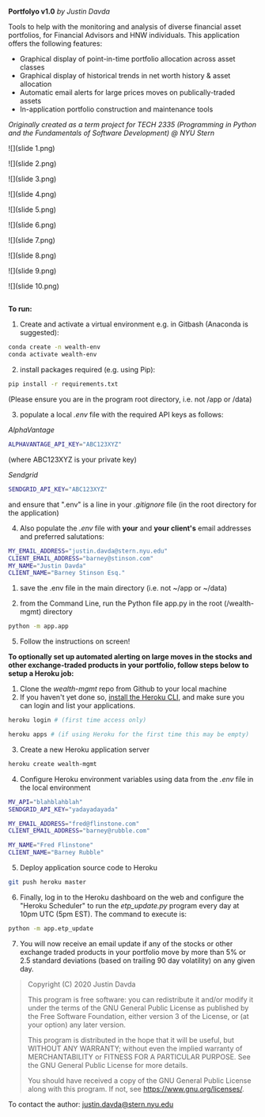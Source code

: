 **Portfolyo v1.0**  *by Justin Davda*

Tools to help with the monitoring and analysis of diverse financial asset portfolios, for Financial Advisors and HNW individuals.
This application offers the following features:

- Graphical display of point-in-time portfolio allocation across asset classes
- Graphical display of historical trends in net worth history & asset allocation
- Automatic email alerts for large prices moves on publically-traded assets
- In-application portfolio construction and maintenance tools

*Originally created as a term project for TECH 2335 (Programming in Python and the Fundamentals of Software Development) @ NYU Stern*


![](slide 1.png)

![](slide 2.png)

![](slide 3.png)

![](slide 4.png)

![](slide 5.png)

![](slide 6.png)

![](slide 7.png)

![](slide 8.png)

![](slide 9.png)

![](slide 10.png)

##
##

**To run:**

1) Create and activate a virtual environment e.g. in Gitbash (Anaconda is suggested):

```sh
conda create -n wealth-env
conda activate wealth-env
```


2) install packages required (e.g. using Pip):
   
```sh
pip install -r requirements.txt
```

   (Please ensure you are in the program root directory, i.e. not /app or /data)

3) populate a local *.env* file with the required API keys as follows:

*AlphaVantage*
```sh
ALPHAVANTAGE_API_KEY="ABC123XYZ"
```

(where ABC123XYZ is your private key)

*Sendgrid*
```sh
SENDGRID_API_KEY="ABC123XYZ"
```
and ensure that ".env" is a line in your *.gitignore* file (in the root directory for the application)

4) Also populate the *.env* file with **your** and **your client's** email addresses and preferred salutations:

```sh
MY_EMAIL_ADDRESS="justin.davda@stern.nyu.edu"
CLIENT_EMAIL_ADDRESS="barney@stinson.com"
MY_NAME="Justin Davda"
CLIENT_NAME="Barney Stinson Esq."
```

1) save the .env file in the main directory (i.e. not ~/app or ~/data)

2) from the Command Line, run the Python file app.py in the root (/wealth-mgmt) directory

```sh
python -m app.app
```

5) Follow the instructions on screen!


**To optionally set up automated alerting on large moves in the stocks and other exchange-traded products in your portfolio, follow steps below to setup a Heroku job:**

1) Clone the *wealth-mgmt* repo from Github to your local machine 
2) If you haven't yet done so, [install the Heroku CLI](https://devcenter.heroku.com/articles/getting-started-with-python#set-up), and make sure you can login and list your applications.

```sh
heroku login # (first time access only)

heroku apps # (if using Heroku for the first time this may be empty) 
```    
3) Create a new Heroku application server
```sh
heroku create wealth-mgmt
```
4)  Configure Heroku environment variables using data from the *.env* file in the local environment
```sh
MV_API="blahblahblah"
SENDGRID_API_KEY="yadayadayada"

MY_EMAIL_ADDRESS="fred@flinstone.com"
CLIENT_EMAIL_ADDRESS="barney@rubble.com"

MY_NAME="Fred Flinstone"
CLIENT_NAME="Barney Rubble"
```
5) Deploy application source code to Heroku
```sh
git push heroku master
```
6) Finally, log in to the Heroku dashboard on the web and configure the "Heroku Scheduler" to run the *etp_update.py* program every day at 10pm UTC (5pm EST).  The command to execute is:
```sh
python -m app.etp_update
```
7) You will now receive an email update if any of the stocks or other exchange traded products in your portfolio move by more than 5% or 2.5 standard deviations (based on trailing 90 day volatility) on any given day.
    
    
  
    
>    Copyright (C) 2020  Justin Davda
>
>    This program is free software: you can redistribute it and/or modify
>    it under the terms of the GNU General Public License as published by
>    the Free Software Foundation, either version 3 of the License, or
>    (at your option) any later version.
>
>    This program is distributed in the hope that it will be useful,
>    but WITHOUT ANY WARRANTY; without even the implied warranty of
>    MERCHANTABILITY or FITNESS FOR A PARTICULAR PURPOSE.  See the
>    GNU General Public License for more details.
>
>    You should have received a copy of the GNU General Public License
>    along with this program.  If not, see <https://www.gnu.org/licenses/>.

To contact the author: justin.davda@stern.nyu.edu
